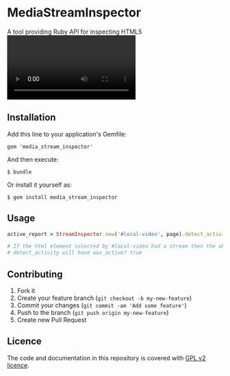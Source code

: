 # MediaStreamInspector

A tool providing Ruby API for inspecting HTML5 <video> element's stream. Also offers rspec matchers for acceptance testing (e.g. WebRTC video).

## Installation

Add this line to your application's Gemfile:

    gem 'media_stream_inspector'

And then execute:

    $ bundle

Or install it yourself as:

    $ gem install media_stream_inspector

## Usage

```ruby
active_report = StreamInspector.new('#local-video', page).detect_activity

# If the html element selected by #local-video had a stream then the object returned by
# detect_activity will have was_active? true

```

## Contributing

1. Fork it
2. Create your feature branch (`git checkout -b my-new-feature`)
3. Commit your changes (`git commit -am 'Add some feature'`)
4. Push to the branch (`git push origin my-new-feature`)
5. Create new Pull Request

## Licence

The code and documentation in this repository is covered with [GPL v2 licence](http://choosealicense.com/licenses/gpl-v2/).
